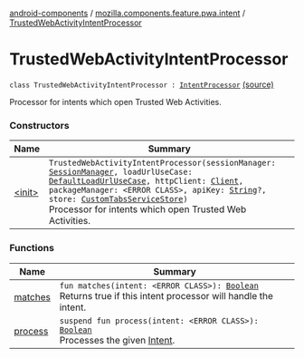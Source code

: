 [android-components](../../index.md) / [mozilla.components.feature.pwa.intent](../index.md) / [TrustedWebActivityIntentProcessor](./index.md)

# TrustedWebActivityIntentProcessor

`class TrustedWebActivityIntentProcessor : `[`IntentProcessor`](../../mozilla.components.browser.session.intent/-intent-processor/index.md) [(source)](https://github.com/mozilla-mobile/android-components/blob/master/components/feature/pwa/src/main/java/mozilla/components/feature/pwa/intent/TrustedWebActivityIntentProcessor.kt#L37)

Processor for intents which open Trusted Web Activities.

### Constructors

| Name | Summary |
|---|---|
| [&lt;init&gt;](-init-.md) | `TrustedWebActivityIntentProcessor(sessionManager: `[`SessionManager`](../../mozilla.components.browser.session/-session-manager/index.md)`, loadUrlUseCase: `[`DefaultLoadUrlUseCase`](../../mozilla.components.feature.session/-session-use-cases/-default-load-url-use-case/index.md)`, httpClient: `[`Client`](../../mozilla.components.concept.fetch/-client/index.md)`, packageManager: <ERROR CLASS>, apiKey: `[`String`](https://kotlinlang.org/api/latest/jvm/stdlib/kotlin/-string/index.html)`?, store: `[`CustomTabsServiceStore`](../../mozilla.components.feature.customtabs.store/-custom-tabs-service-store/index.md)`)`<br>Processor for intents which open Trusted Web Activities. |

### Functions

| Name | Summary |
|---|---|
| [matches](matches.md) | `fun matches(intent: <ERROR CLASS>): `[`Boolean`](https://kotlinlang.org/api/latest/jvm/stdlib/kotlin/-boolean/index.html)<br>Returns true if this intent processor will handle the intent. |
| [process](process.md) | `suspend fun process(intent: <ERROR CLASS>): `[`Boolean`](https://kotlinlang.org/api/latest/jvm/stdlib/kotlin/-boolean/index.html)<br>Processes the given [Intent](#). |
